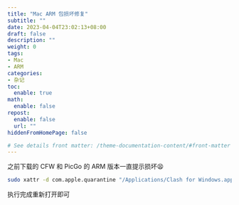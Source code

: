 ```yaml
---
title: "Mac ARM 包损坏修复"
subtitle: ""
date: 2023-04-04T23:02:13+08:00
draft: false
description: ""
weight: 0
tags:
- Mac
- ARM
categories:
- 杂记
toc:
  enable: true
math:
  enable: false
repost:
  enable: false
  url: ""
hiddenFromHomePage: false

# See details front matter: /theme-documentation-content/#front-matter
---
```


之前下载的 CFW 和 PicGo 的 ARM 版本一直提示损坏😫

```bash
sudo xattr -d com.apple.quarantine "/Applications/Clash for Windows.app"
```

执行完成重新打开即可